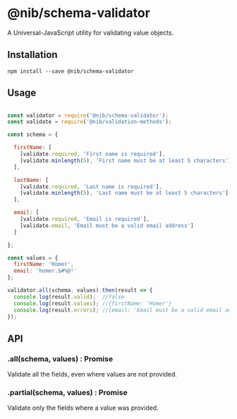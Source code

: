 # @nib/schema-validator

A Universal-JavaScript utility for validating value objects.

## Installation

    npm install --save @nib/schema-validator

## Usage

```javascript

const validator = require('@nib/schema-validator');
const validate = require('@nib/validation-methods');

const schema = {

  firstName: [
    [validate.required, 'First name is required'],
    [validate.minlength(5), 'First name must be at least 5 characters']
  ],

  lastName: [
    [validate.required, 'Last name is required'],
    [validate.minlength(5), 'Last name must be at least 5 characters']
  ],

  email: [
    [validate.required, 'Email is required'],
    [validate.email, 'Email must be a valid email address']
  ]

};

const values = {
  firstName: 'Homer',
  email: 'homer.$#%@!'
};

validator.all(schema, values).then(result => {
  console.log(result.valid);  //false
  console.log(result.values); //{firstName: 'Homer'}
  console.log(result.errors); //{email: 'Email must be a valid email address'}
});

```

## API

### .all(schema, values) : Promise

Validate all the fields, even where values are not provided.

### .partial(schema, values) : Promise

Validate only the fields where a value was provided.

